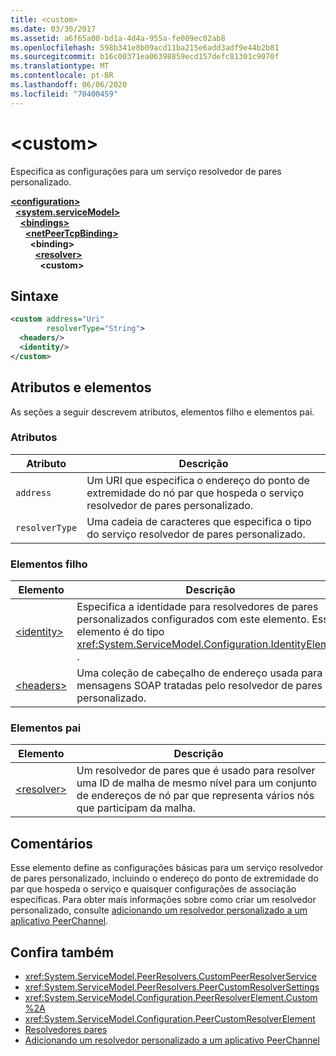 ```yaml
---
title: <custom>
ms.date: 03/30/2017
ms.assetid: a6f65a00-bd1a-4d4a-955a-fe009ec02ab8
ms.openlocfilehash: 598b341e8b09acd11ba215e6add3adf9e44b2b81
ms.sourcegitcommit: b16c00371ea06398859ecd157defc81301c9070f
ms.translationtype: MT
ms.contentlocale: pt-BR
ms.lasthandoff: 06/06/2020
ms.locfileid: "70400459"
---
```

# \<custom>
Especifica as configurações para um serviço resolvedor de pares personalizado.  
  
[**\<configuration>**](../configuration-element.md)\
&nbsp;&nbsp;[**\<system.serviceModel>**](system-servicemodel.md)\
&nbsp;&nbsp;&nbsp;&nbsp;[**\<bindings>**](bindings.md)\
&nbsp;&nbsp;&nbsp;&nbsp;&nbsp;&nbsp;[**\<netPeerTcpBinding>**](netpeertcpbinding.md)\
&nbsp;&nbsp;&nbsp;&nbsp;&nbsp;&nbsp;&nbsp;&nbsp;**\<binding>**\
&nbsp;&nbsp;&nbsp;&nbsp;&nbsp;&nbsp;&nbsp;&nbsp;&nbsp;&nbsp;[**\<resolver>**](resolver.md)\
&nbsp;&nbsp;&nbsp;&nbsp;&nbsp;&nbsp;&nbsp;&nbsp;&nbsp;&nbsp;&nbsp;&nbsp;**\<custom>**  
  
## <a name="syntax"></a>Sintaxe  
  
```xml  
<custom address="Uri"
        resolverType="String">
  <headers/>
  <identity/>
</custom>
```  
  
## <a name="attributes-and-elements"></a>Atributos e elementos  
 As seções a seguir descrevem atributos, elementos filho e elementos pai.  
  
### <a name="attributes"></a>Atributos  
  
|Atributo|Descrição|  
|---------------|-----------------|  
|`address`|Um URI que especifica o endereço do ponto de extremidade do nó par que hospeda o serviço resolvedor de pares personalizado.|  
|`resolverType`|Uma cadeia de caracteres que especifica o tipo do serviço resolvedor de pares personalizado.|  
  
### <a name="child-elements"></a>Elementos filho  
  
|Elemento|Descrição|  
|-------------|-----------------|  
|[\<identity>](identity.md)|Especifica a identidade para resolvedores de pares personalizados configurados com este elemento. Esse elemento é do tipo <xref:System.ServiceModel.Configuration.IdentityElement> .|  
|[\<headers>](headers-element.md)|Uma coleção de cabeçalho de endereço usada para mensagens SOAP tratadas pelo resolvedor de pares personalizado.|  
  
### <a name="parent-elements"></a>Elementos pai  
  
|Elemento|Descrição|  
|-------------|-----------------|  
|[\<resolver>](resolver.md)|Um resolvedor de pares que é usado para resolver uma ID de malha de mesmo nível para um conjunto de endereços de nó par que representa vários nós que participam da malha.|  
  
## <a name="remarks"></a>Comentários  
 Esse elemento define as configurações básicas para um serviço resolvedor de pares personalizado, incluindo o endereço do ponto de extremidade do par que hospeda o serviço e quaisquer configurações de associação específicas. Para obter mais informações sobre como criar um resolvedor personalizado, consulte [adicionando um resolvedor personalizado a um aplicativo PeerChannel](https://docs.microsoft.com/previous-versions/ms730105(v=vs.90)).  
  
## <a name="see-also"></a>Confira também

- <xref:System.ServiceModel.PeerResolvers.CustomPeerResolverService>
- <xref:System.ServiceModel.PeerResolvers.PeerCustomResolverSettings>
- <xref:System.ServiceModel.Configuration.PeerResolverElement.Custom%2A>
- <xref:System.ServiceModel.Configuration.PeerCustomResolverElement>
- [Resolvedores pares](../../../wcf/feature-details/peer-resolvers.md)
- [Adicionando um resolvedor personalizado a um aplicativo PeerChannel](https://docs.microsoft.com/previous-versions/ms730105(v=vs.90))
